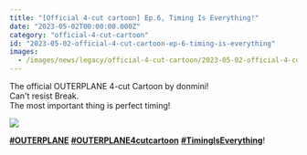 ```yaml
---
title: "[Official 4-cut cartoon] Ep.6, Timing Is Everything!"
date: "2023-05-02T00:00:00.000Z"
category: "official-4-cut-cartoon"
id: "2023-05-02-official-4-cut-cartoon-ep-6-timing-is-everything"
images:
  - /images/news/legacy/official-4-cut-cartoon/2023-05-02-official-4-cut-cartoon-ep-6-timing-is-everything/7aec576b7dff46b091b9e84ebd9a3158_002.webp
---
```


The official OUTERPLANE 4-cut Cartoon by donmini!  
Can't resist Break.  
The most important thing is perfect timing!

![](/images/news/legacy/official-4-cut-cartoon/2023-05-02-official-4-cut-cartoon-ep-6-timing-is-everything/7aec576b7dff46b091b9e84ebd9a3158_002.webp)

  
[**#OUTERPLANE**](/) [**#OUTERPLANE4cutcartoon**](/) [**#TimingIsEverything**](/)!
